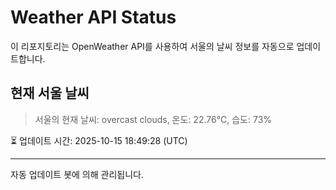 
# Weather API Status

이 리포지토리는 OpenWeather API를 사용하여 서울의 날씨 정보를 자동으로 업데이트합니다.

## 현재 서울 날씨
> 서울의 현재 날씨: overcast clouds, 온도: 22.76°C, 습도: 73%

⏳ 업데이트 시간: 2025-10-15 18:49:28 (UTC)

---
자동 업데이트 봇에 의해 관리됩니다.
